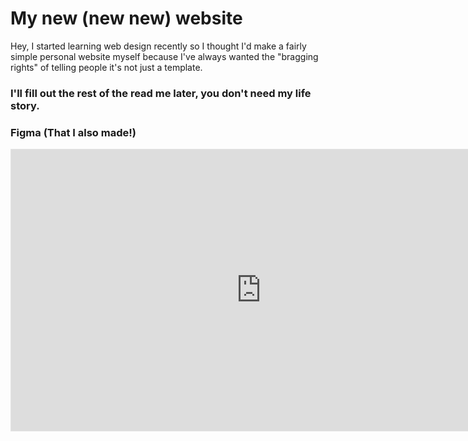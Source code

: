 # My new (new new) website
Hey, I started learning web design recently so I thought I'd make a fairly simple personal website myself because I've always wanted the "bragging rights" of telling people it's not just a template.

### I'll fill out the rest of the read me later, you don't need my life story.

### Figma (That I also made!)
<iframe style="border: 1px solid rgba(0, 0, 0, 0.1);" width="800" height="450" src="https://www.figma.com/embed?embed_host=share&url=https%3A%2F%2Fwww.figma.com%2Fdesign%2FcoQI8UihgHNNXenVIRqxKf%2FNew-Website%3Fnode-id%3D3-6%26m%3Ddev" allowfullscreen></iframe>